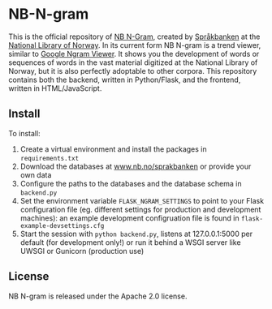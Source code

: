 # NB-N-gram
This is the official repository of [NB N-Gram](http://www.nb.no/sp_tjenester/beta/ngram_1/), created by [Språkbanken](http://www.nb.no/Tilbud/Forske/Spraakbanken) at the [National Library of Norway](http://www.nb.no/). In its current form NB N-gram is a trend viewer, similar to [Google Ngram Viewer](https://books.google.com/ngrams). It shows you the development of words or sequences of words in the vast material digitized at the National Library of Norway, but it is also perfectly adoptable to other corpora. This repository contains both the backend, written in Python/Flask, and the frontend, written in HTML/JavaScript.

## Install
To install:

1. Create a virtual environment and install the packages in `requirements.txt`
2. Download the databases at www.nb.no/sprakbanken or provide your own data
3. Configure the paths to the databases and the database schema in `backend.py`
4. Set the environment variable `FLASK_NGRAM_SETTINGS` to point to your Flask configuration file (eg. different settings for production and development machines): an example development configruation file is found in `flask-example-devsettings.cfg`
5. Start the session with `python backend.py`, listens at 127.0.0.1:5000 per default (for development only!) or run it behind a WSGI server like UWSGI or Gunicorn (production use)

## License
NB N-gram is released under the Apache 2.0 license.

